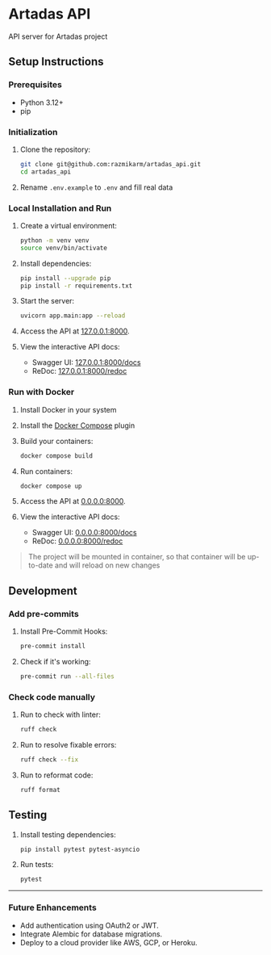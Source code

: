 # Artadas API

API server for Artadas project


## Setup Instructions

### Prerequisites

- Python 3.12+
- pip

### Initialization

1. Clone the repository:
   ```bash
   git clone git@github.com:razmikarm/artadas_api.git
   cd artadas_api
   ```

2. Rename `.env.example` to `.env` and fill real data 

### Local Installation and Run

1. Create a virtual environment:
   ```bash
   python -m venv venv
   source venv/bin/activate
   ```

2. Install dependencies:
   ```bash
   pip install --upgrade pip
   pip install -r requirements.txt
   ```

3. Start the server:
   ```bash
   uvicorn app.main:app --reload
   ```

4. Access the API at [127.0.0.1:8000](http://127.0.0.1:8000).

5. View the interactive API docs:
   - Swagger UI: [127.0.0.1:8000/docs](http://127.0.0.1:8000/docs)
   - ReDoc: [127.0.0.1:8000/redoc](http://127.0.0.1:8000/redoc)


### Run with Docker

1. Install Docker in your system

2. Install the [Docker Compose](https://docs.docker.com/compose/install/linux/#install-using-the-repository) plugin

3. Build your containers:
   ```bash
   docker compose build
   ```

4. Run containers:
   ```bash
   docker compose up
   ```

5. Access the API at [0.0.0.0:8000](http://0.0.0.0:8000).

6. View the interactive API docs:
   - Swagger UI: [0.0.0.0:8000/docs](http://0.0.0.0:8000/docs)
   - ReDoc: [0.0.0.0:8000/redoc](http://0.0.0.0:8000/redoc)

> The project will be mounted in container, so that container will be up-to-date and will reload on new changes


## Development

### Add pre-commits

1. Install Pre-Commit Hooks:
   ```bash
   pre-commit install
   ```

2. Check if it's working:
   ```bash
   pre-commit run --all-files
   ```

### Check code manually

1. Run to check with linter:
   ```bash
   ruff check
   ```

2. Run to resolve fixable errors:
   ```bash
   ruff check --fix
   ```

3. Run to reformat code:
   ```bash
   ruff format
   ```


## Testing

1. Install testing dependencies:
   ```bash
   pip install pytest pytest-asyncio
   ```

2. Run tests:
   ```bash
   pytest
   ```

---

### Future Enhancements
- Add authentication using OAuth2 or JWT.
- Integrate Alembic for database migrations.
- Deploy to a cloud provider like AWS, GCP, or Heroku.
